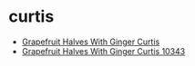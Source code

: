 # curtis

 * [Grapefruit Halves With Ginger Curtis](../../index/g/grapefruit-halves-with-ginger-curtis-10343.json)
 * [Grapefruit Halves With Ginger Curtis 10343](../../index/g/grapefruit-halves-with-ginger-curtis-10343.json)
